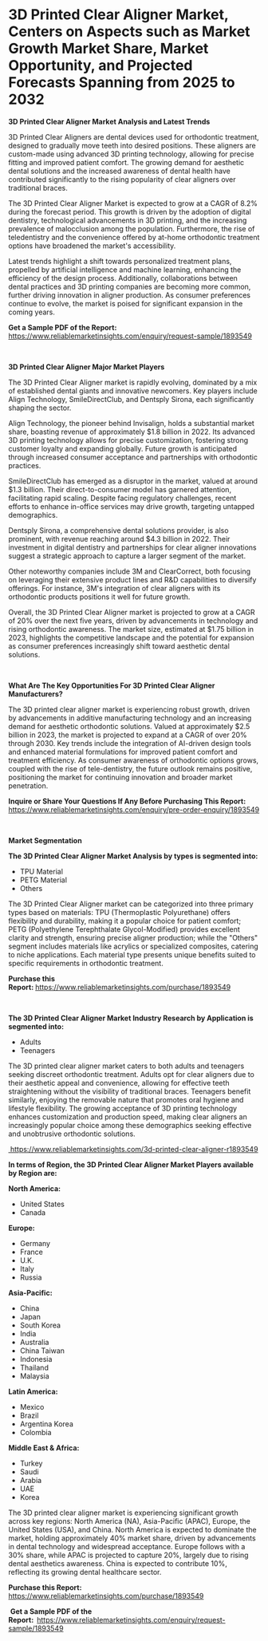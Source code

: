 <p><h1>3D Printed Clear Aligner Market, Centers on Aspects such as Market Growth Market Share, Market Opportunity, and Projected Forecasts Spanning from 2025 to 2032</h1></p><p><strong>3D Printed Clear Aligner Market Analysis and Latest Trends</strong></p>
<p><p>3D Printed Clear Aligners are dental devices used for orthodontic treatment, designed to gradually move teeth into desired positions. These aligners are custom-made using advanced 3D printing technology, allowing for precise fitting and improved patient comfort. The growing demand for aesthetic dental solutions and the increased awareness of dental health have contributed significantly to the rising popularity of clear aligners over traditional braces.</p><p>The 3D Printed Clear Aligner Market is expected to grow at a CAGR of 8.2% during the forecast period. This growth is driven by the adoption of digital dentistry, technological advancements in 3D printing, and the increasing prevalence of malocclusion among the population. Furthermore, the rise of teledentistry and the convenience offered by at-home orthodontic treatment options have broadened the market's accessibility.</p><p>Latest trends highlight a shift towards personalized treatment plans, propelled by artificial intelligence and machine learning, enhancing the efficiency of the design process. Additionally, collaborations between dental practices and 3D printing companies are becoming more common, further driving innovation in aligner production. As consumer preferences continue to evolve, the market is poised for significant expansion in the coming years.</p></p>
<p><strong>Get a Sample PDF of the Report:&nbsp;</strong> <a href="https://www.reliablemarketinsights.com/enquiry/request-sample/1893549?utm_campaign=3567&utm_medium=2&utm_source=Github&utm_content=ia&utm_term=14042025&utm_id=3d-printed-clear-aligner">https://www.reliablemarketinsights.com/enquiry/request-sample/1893549</a></p>
<p>&nbsp;</p>
<p><strong>3D Printed Clear Aligner Major Market Players</strong></p>
<p><p>The 3D Printed Clear Aligner market is rapidly evolving, dominated by a mix of established dental giants and innovative newcomers. Key players include Align Technology, SmileDirectClub, and Dentsply Sirona, each significantly shaping the sector.</p><p>Align Technology, the pioneer behind Invisalign, holds a substantial market share, boasting revenue of approximately $1.8 billion in 2022. Its advanced 3D printing technology allows for precise customization, fostering strong customer loyalty and expanding globally. Future growth is anticipated through increased consumer acceptance and partnerships with orthodontic practices.</p><p>SmileDirectClub has emerged as a disruptor in the market, valued at around $1.3 billion. Their direct-to-consumer model has garnered attention, facilitating rapid scaling. Despite facing regulatory challenges, recent efforts to enhance in-office services may drive growth, targeting untapped demographics.</p><p>Dentsply Sirona, a comprehensive dental solutions provider, is also prominent, with revenue reaching around $4.3 billion in 2022. Their investment in digital dentistry and partnerships for clear aligner innovations suggest a strategic approach to capture a larger segment of the market. </p><p>Other noteworthy companies include 3M and ClearCorrect, both focusing on leveraging their extensive product lines and R&D capabilities to diversify offerings. For instance, 3M's integration of clear aligners with its orthodontic products positions it well for future growth.</p><p>Overall, the 3D Printed Clear Aligner market is projected to grow at a CAGR of 20% over the next five years, driven by advancements in technology and rising orthodontic awareness. The market size, estimated at $1.75 billion in 2023, highlights the competitive landscape and the potential for expansion as consumer preferences increasingly shift toward aesthetic dental solutions.</p></p>
<p>&nbsp;</p>
<p><strong>What Are The Key Opportunities For 3D Printed Clear Aligner Manufacturers?</strong></p>
<p><p>The 3D printed clear aligner market is experiencing robust growth, driven by advancements in additive manufacturing technology and an increasing demand for aesthetic orthodontic solutions. Valued at approximately $2.5 billion in 2023, the market is projected to expand at a CAGR of over 20% through 2030. Key trends include the integration of AI-driven design tools and enhanced material formulations for improved patient comfort and treatment efficiency. As consumer awareness of orthodontic options grows, coupled with the rise of tele-dentistry, the future outlook remains positive, positioning the market for continuing innovation and broader market penetration.</p></p>
<p><strong>Inquire or Share Your Questions If Any Before Purchasing This Report:</strong> <a href="https://www.reliablemarketinsights.com/enquiry/pre-order-enquiry/1893549?utm_campaign=3567&utm_medium=2&utm_source=Github&utm_content=ia&utm_term=14042025&utm_id=3d-printed-clear-aligner">https://www.reliablemarketinsights.com/enquiry/pre-order-enquiry/1893549</a></p>
<p>&nbsp;</p>
<p><strong>Market Segmentation</strong></p>
<p><strong>The 3D Printed Clear Aligner Market Analysis by types is segmented into:</strong></p>
<p><ul><li>TPU Material</li><li>PETG Material</li><li>Others</li></ul></p>
<p><p>The 3D Printed Clear Aligner market can be categorized into three primary types based on materials: TPU (Thermoplastic Polyurethane) offers flexibility and durability, making it a popular choice for patient comfort; PETG (Polyethylene Terephthalate Glycol-Modified) provides excellent clarity and strength, ensuring precise aligner production; while the "Others" segment includes materials like acrylics or specialized composites, catering to niche applications. Each material type presents unique benefits suited to specific requirements in orthodontic treatment.</p></p>
<p><strong>Purchase this Report:&nbsp;</strong><a href="https://www.reliablemarketinsights.com/purchase/1893549?utm_campaign=3567&utm_medium=2&utm_source=Github&utm_content=ia&utm_term=14042025&utm_id=3d-printed-clear-aligner">https://www.reliablemarketinsights.com/purchase/1893549</a></p>
<p>&nbsp;</p>
<p><strong>The 3D Printed Clear Aligner Market Industry Research by Application is segmented into:</strong></p>
<p><ul><li>Adults</li><li>Teenagers</li></ul></p>
<p><p>The 3D printed clear aligner market caters to both adults and teenagers seeking discreet orthodontic treatment. Adults opt for clear aligners due to their aesthetic appeal and convenience, allowing for effective teeth straightening without the visibility of traditional braces. Teenagers benefit similarly, enjoying the removable nature that promotes oral hygiene and lifestyle flexibility. The growing acceptance of 3D printing technology enhances customization and production speed, making clear aligners an increasingly popular choice among these demographics seeking effective and unobtrusive orthodontic solutions.</p></p>
<p><a href="https://www.reliablemarketinsights.com/3d-printed-clear-aligner-r1893549?utm_campaign=3567&utm_medium=2&utm_source=Github&utm_content=ia&utm_term=14042025&utm_id=3d-printed-clear-aligner">&nbsp;https://www.reliablemarketinsights.com/3d-printed-clear-aligner-r1893549</a></p>
<p><strong>In terms of Region, the 3D Printed Clear Aligner Market Players available by Region are:</strong></p>
<p>
    <p> <strong> North America: </strong>
        <ul>
            <li>United States</li>
            <li>Canada</li>
        </ul>
        </p> 
    <p> <strong> Europe: </strong>
        <ul>
            <li>Germany</li>
            <li>France</li>
            <li>U.K.</li>
            <li>Italy</li>
            <li>Russia</li>
        </ul>
        </p> 
    <p> <strong> Asia-Pacific: </strong>
        <ul>
            <li>China</li>
            <li>Japan</li>
            <li>South Korea</li>
            <li>India</li>
            <li>Australia</li>
            <li>China Taiwan</li>
            <li>Indonesia</li>
            <li>Thailand</li>
            <li>Malaysia</li>
        </ul>
        </p> 
    <p> <strong> Latin America: </strong>
        <ul>
            <li>Mexico</li>
            <li>Brazil</li>
            <li>Argentina Korea</li>
            <li>Colombia</li>
        </ul>
        </p> 
    <p> <strong> Middle East & Africa: </strong>
        <ul>
            <li>Turkey</li>
            <li>Saudi</li>
            <li>Arabia</li>
            <li>UAE</li>
            <li>Korea</li>
        </ul>
    </p>
    </p>
<p><p>The 3D printed clear aligner market is experiencing significant growth across key regions: North America (NA), Asia-Pacific (APAC), Europe, the United States (USA), and China. North America is expected to dominate the market, holding approximately 40% market share, driven by advancements in dental technology and widespread acceptance. Europe follows with a 30% share, while APAC is projected to capture 20%, largely due to rising dental aesthetics awareness. China is expected to contribute 10%, reflecting its growing dental healthcare sector.</p></p>
<p><strong>Purchase this Report: </strong><a href="https://www.reliablemarketinsights.com/purchase/1893549?utm_campaign=3567&utm_medium=2&utm_source=Github&utm_content=ia&utm_term=14042025&utm_id=3d-printed-clear-aligner">https://www.reliablemarketinsights.com/purchase/1893549</a></p>
<p>&nbsp;<strong>Get a Sample PDF of the Report:&nbsp;&nbsp;</strong><a href="https://www.reliablemarketinsights.com/enquiry/request-sample/1893549?utm_campaign=3567&utm_medium=2&utm_source=Github&utm_content=ia&utm_term=14042025&utm_id=3d-printed-clear-aligner">https://www.reliablemarketinsights.com/enquiry/request-sample/1893549</a></p>
<p><strong></strong></p>
<p><p></p><p></p><p></p></p>